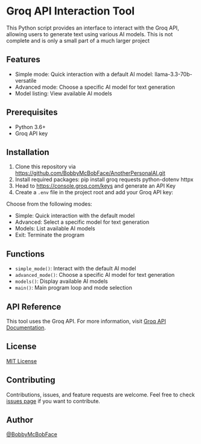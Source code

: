 # Groq API Interaction Tool

This Python script provides an interface to interact with the Groq API, allowing users to generate text using various AI models.
This is not complete and is only a small part of a much larger project

## Features

- Simple mode: Quick interaction with a default AI model: llama-3.3-70b-versatile
- Advanced mode: Choose a specific AI model for text generation
- Model listing: View available AI models

## Prerequisites

- Python 3.6+
- Groq API key

## Installation

1. Clone this repository via <https://github.com/BobbyMcBobFace/AnotherPersonalAI.git>
2. Install required packages: pip install groq requests python-dotenv httpx
3. Head to <https://console.groq.com/keys> and generate an API Key
4. Create a `.env` file in the project root and add your Groq API key:

Choose from the following modes:

- Simple: Quick interaction with the default model
- Advanced: Select a specific model for text generation
- Models: List available AI models
- Exit: Terminate the program

## Functions

- `simple_mode()`: Interact with the default AI model
- `advanced_mode()`: Choose a specific AI model for text generation
- `models()`: Display available AI models
- `main()`: Main program loop and mode selection

## API Reference

This tool uses the Groq API. For more information, visit [Groq API Documentation](https://console.groq.com/docs/overview).

## License

[MIT License](LICENSE.txt)

## Contributing

Contributions, issues, and feature requests are welcome. Feel free to check [issues page](https://github.com/yourusername/groq-api-tool/issues) if you want to contribute.

## Author

[@BobbyMcBobFace](https://github.com/BobbyMcBobFace)
